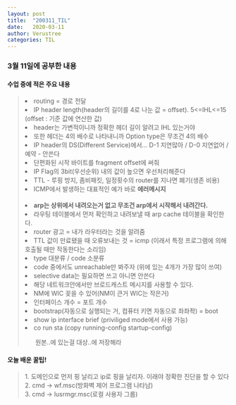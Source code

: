 ```yaml
---
layout: post
title:  "200311_TIL"
date:   2020-03-11
author: Verustree
categories: TIL
---
```


<h3>3월 11일에 공부한 내용</h3>
<p>
<h4>수업 중에 적은 주요 내용</h4><blockquote>
<li>routing = 경로 전달</li>
<li>IP header length(header의 길이를 4로 나눈 값 = offset).   5<=IHL<=15  (offset : 기준 값에 연산한 값)</li>
<li>header는 가변적이니까 정확한 헤더 길이 알려고 IHL 있는거야</li>
<li>또한 헤더는 4의 배수로 나타내니까 Option type은 무조건 4의 배수</li>
<li>IP header의 DS(Different Service)에서... D-1 지연많아  /  D-0 지연없어  /  예약 - 안쓴다</li>
<li>단편화된 시작 바이트를 fragment offset에 써줘</li>
<li>IP Flag의 3bit(우선순위) 내의 값이 높으면 우선처리해준다</li>
<li>TTL - 루핑 방지, 좀비패킷, 일정횟수의 router를 지나면 폐기(생존 비용)</li>
<li>ICMP에서 발생하는 대표적인 예가 바로 <strong>에러메시지</strong></li>
<br>
<li><strong>arp는 상위에서 내려오는거 없고 무조건 arp에서 시작해서 내려간다.</strong></li>
<li>라우팅 테이블에서 먼저 확인하고 내려보낼 때 arp cache 테이블을 확인한다.</li>
<li>router 광고 = 내가 라우터라는 것을 알려줌</li>
<li>TTL 값이 만료됐을 때 오류보내는 것 = icmp (이래서 특정 프로그램에 의해 호출될 때만 작동한다는 소리임)</li>
<li>type 대분류  /  code 소분류</li>
<li>code 중에서도 unreachable만 봐주자 (위에 있는 4개가 가장 많이 쓰여)</li>
<li>selective data는 필요하면 쓰고 아니면 안쓴다</li>
<li>해당 네트워크안에서만 브로드캐스트 메시지를 사용할 수 있다.</li>
<li>NM에 WIC 꽂을 수 있어(NM이 큰거  WIC는 작은거)</li>
<li>인터페이스 개수 = 포트 개수</li>
<li>bootstrap(자동으로 실행되는 거, 컴퓨터 키면 자동으로 좌좌좍) = boot</li>
<li>show ip interface brief (priviliged mode에서 사용 가능)</li>
<li>co run sta (copy running-config startup-config)</li>
  <ul>원본..에 있는걸 대상..에 저장해라</ul></blockquote>
</p>

<p>
<h4>오늘 배운 꿀팁!</h4><blockquote>
1. 도메인으로 먼저 핑 날리고 ip로 핑을 날리자.  이래야 정확한 진단을 할 수 있다<br>
2. cmd -> wf.msc(방화벽 제어 프로그램 나타남)<br>
3. cmd -> lusrmgr.msc(로컬 사용자 그룹)</blockquote>
</p>
